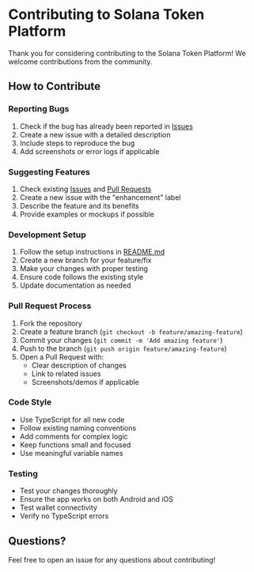 # Contributing to Solana Token Platform

Thank you for considering contributing to the Solana Token Platform! We welcome contributions from the community.

## How to Contribute

### Reporting Bugs

1. Check if the bug has already been reported in [Issues](../../issues)
2. Create a new issue with a detailed description
3. Include steps to reproduce the bug
4. Add screenshots or error logs if applicable

### Suggesting Features

1. Check existing [Issues](../../issues) and [Pull Requests](../../pulls)
2. Create a new issue with the "enhancement" label
3. Describe the feature and its benefits
4. Provide examples or mockups if possible

### Development Setup

1. Follow the setup instructions in [README.md](README.md)
2. Create a new branch for your feature/fix
3. Make your changes with proper testing
4. Ensure code follows the existing style
5. Update documentation as needed

### Pull Request Process

1. Fork the repository
2. Create a feature branch (`git checkout -b feature/amazing-feature`)
3. Commit your changes (`git commit -m 'Add amazing feature'`)
4. Push to the branch (`git push origin feature/amazing-feature`)
5. Open a Pull Request with:
   - Clear description of changes
   - Link to related issues
   - Screenshots/demos if applicable

### Code Style

- Use TypeScript for all new code
- Follow existing naming conventions
- Add comments for complex logic
- Keep functions small and focused
- Use meaningful variable names

### Testing

- Test your changes thoroughly
- Ensure the app works on both Android and iOS
- Test wallet connectivity
- Verify no TypeScript errors

## Questions?

Feel free to open an issue for any questions about contributing!
